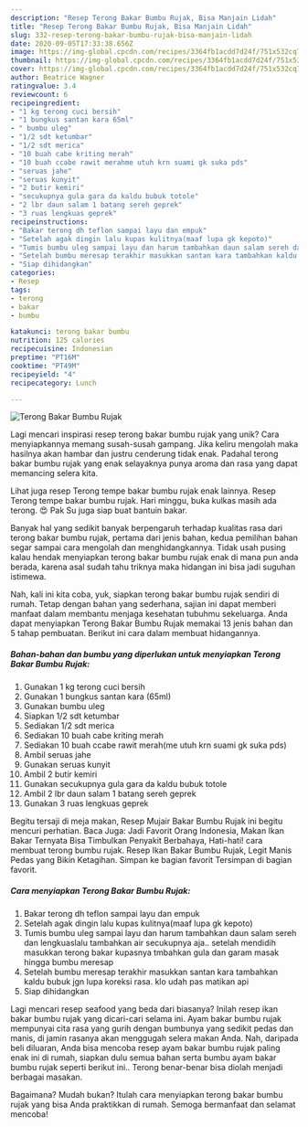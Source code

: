 ```yaml
---
description: "Resep Terong Bakar Bumbu Rujak, Bisa Manjain Lidah"
title: "Resep Terong Bakar Bumbu Rujak, Bisa Manjain Lidah"
slug: 332-resep-terong-bakar-bumbu-rujak-bisa-manjain-lidah
date: 2020-09-05T17:33:38.656Z
image: https://img-global.cpcdn.com/recipes/3364fb1acdd7d24f/751x532cq70/terong-bakar-bumbu-rujak-foto-resep-utama.jpg
thumbnail: https://img-global.cpcdn.com/recipes/3364fb1acdd7d24f/751x532cq70/terong-bakar-bumbu-rujak-foto-resep-utama.jpg
cover: https://img-global.cpcdn.com/recipes/3364fb1acdd7d24f/751x532cq70/terong-bakar-bumbu-rujak-foto-resep-utama.jpg
author: Beatrice Wagner
ratingvalue: 3.4
reviewcount: 6
recipeingredient:
- "1 kg terong cuci bersih"
- "1 bungkus santan kara 65ml"
- " bumbu uleg"
- "1/2 sdt ketumbar"
- "1/2 sdt merica"
- "10 buah cabe kriting merah"
- "10 buah ccabe rawit merahme utuh krn suami gk suka pds"
- "seruas jahe"
- "seruas kunyit"
- "2 butir kemiri"
- "secukupnya gula gara da kaldu bubuk totole"
- "2 lbr daun salam 1 batang sereh geprek"
- "3 ruas lengkuas geprek"
recipeinstructions:
- "Bakar terong dh teflon sampai layu dan empuk"
- "Setelah agak dingin lalu kupas kulitnya(maaf lupa gk kepoto)"
- "Tumis bumbu uleg sampai layu dan harum tambahkan daun salam sereh dan lengkuaslalu tambahkan air secukupnya aja.. setelah mendidih masukkan terong bakar kupasnya tmbahkan gula dan garam masak hingga bumbu meresap"
- "Setelah bumbu meresap terakhir masukkan santan kara tambahkan kaldu bubuk jgn lupa koreksi rasa. klo udah pas matikan api"
- "Siap dihidangkan"
categories:
- Resep
tags:
- terong
- bakar
- bumbu

katakunci: terong bakar bumbu 
nutrition: 125 calories
recipecuisine: Indonesian
preptime: "PT16M"
cooktime: "PT49M"
recipeyield: "4"
recipecategory: Lunch

---
```



![Terong Bakar Bumbu Rujak](https://img-global.cpcdn.com/recipes/3364fb1acdd7d24f/751x532cq70/terong-bakar-bumbu-rujak-foto-resep-utama.jpg)

Lagi mencari inspirasi resep terong bakar bumbu rujak yang unik? Cara menyiapkannya memang susah-susah gampang. Jika keliru mengolah maka hasilnya akan hambar dan justru cenderung tidak enak. Padahal terong bakar bumbu rujak yang enak selayaknya punya aroma dan rasa yang dapat memancing selera kita.

Lihat juga resep Terong tempe bakar bumbu rujak enak lainnya. Resep Terong tempe bakar bumbu rujak. Hari minggu, buka kulkas masih ada terong. 😍 Pak Su juga siap buat bantuin bakar.

Banyak hal yang sedikit banyak berpengaruh terhadap kualitas rasa dari terong bakar bumbu rujak, pertama dari jenis bahan, kedua pemilihan bahan segar sampai cara mengolah dan menghidangkannya. Tidak usah pusing kalau hendak menyiapkan terong bakar bumbu rujak enak di mana pun anda berada, karena asal sudah tahu triknya maka hidangan ini bisa jadi suguhan istimewa.


Nah, kali ini kita coba, yuk, siapkan terong bakar bumbu rujak sendiri di rumah. Tetap dengan bahan yang sederhana, sajian ini dapat memberi manfaat dalam membantu menjaga kesehatan tubuhmu sekeluarga. Anda dapat menyiapkan Terong Bakar Bumbu Rujak memakai 13 jenis bahan dan 5 tahap pembuatan. Berikut ini cara dalam membuat hidangannya.

<!--inarticleads1-->

##### Bahan-bahan dan bumbu yang diperlukan untuk menyiapkan Terong Bakar Bumbu Rujak:

1. Gunakan 1 kg terong cuci bersih
1. Gunakan 1 bungkus santan kara (65ml)
1. Gunakan  bumbu uleg
1. Siapkan 1/2 sdt ketumbar
1. Sediakan 1/2 sdt merica
1. Sediakan 10 buah cabe kriting merah
1. Sediakan 10 buah ccabe rawit merah(me utuh krn suami gk suka pds)
1. Ambil seruas jahe
1. Gunakan seruas kunyit
1. Ambil 2 butir kemiri
1. Gunakan secukupnya gula gara da kaldu bubuk totole
1. Ambil 2 lbr daun salam 1 batang sereh geprek
1. Gunakan 3 ruas lengkuas geprek


Begitu tersaji di meja makan, Resep Mujair Bakar Bumbu Rujak ini begitu mencuri perhatian. Baca Juga: Jadi Favorit Orang Indonesia, Makan Ikan Bakar Ternyata Bisa Timbulkan Penyakit Berbahaya, Hati-hati! cara membuat terong bumbu rujak. Resep Ikan Bakar Bumbu Rujak, Legit Manis Pedas yang Bikin Ketagihan. Simpan ke bagian favorit Tersimpan di bagian favorit. 

<!--inarticleads2-->

##### Cara menyiapkan Terong Bakar Bumbu Rujak:

1. Bakar terong dh teflon sampai layu dan empuk
1. Setelah agak dingin lalu kupas kulitnya(maaf lupa gk kepoto)
1. Tumis bumbu uleg sampai layu dan harum tambahkan daun salam sereh dan lengkuaslalu tambahkan air secukupnya aja.. setelah mendidih masukkan terong bakar kupasnya tmbahkan gula dan garam masak hingga bumbu meresap
1. Setelah bumbu meresap terakhir masukkan santan kara tambahkan kaldu bubuk jgn lupa koreksi rasa. klo udah pas matikan api
1. Siap dihidangkan


Lagi mencari resep seafood yang beda dari biasanya? Inilah resep ikan bakar bumbu rujak yang dicari-cari selama ini. Ayam bakar bumbu rujak mempunyai cita rasa yang gurih dengan bumbunya yang sedikit pedas dan manis, di jamin rasanya akan menggugah selera makan Anda. Nah, daripada beli diluaran, Anda bisa mencoba resep ayam bakar bumbu rujak paling enak ini di rumah, siapkan dulu semua bahan serta bumbu ayam bakar bumbu rujak seperti berikut ini.. Terong benar-benar bisa diolah menjadi berbagai masakan. 

Bagaimana? Mudah bukan? Itulah cara menyiapkan terong bakar bumbu rujak yang bisa Anda praktikkan di rumah. Semoga bermanfaat dan selamat mencoba!
